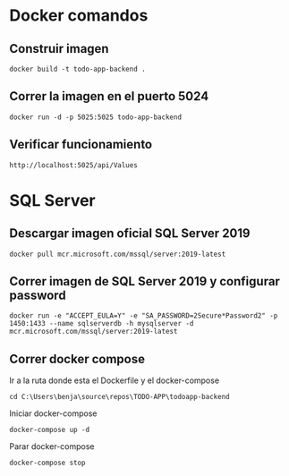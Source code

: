 # Docker comandos

## Construir imagen
```
docker build -t todo-app-backend .
```

## Correr la imagen en el puerto 5024
```
docker run -d -p 5025:5025 todo-app-backend
```

## Verificar funcionamiento
```
http://localhost:5025/api/Values
```

# SQL Server

## Descargar imagen oficial SQL Server 2019
```
docker pull mcr.microsoft.com/mssql/server:2019-latest
```

## Correr imagen de SQL Server 2019 y configurar password

```
docker run -e "ACCEPT_EULA=Y" -e "SA_PASSWORD=2Secure*Password2" -p 1450:1433 --name sqlserverdb -h mysqlserver -d mcr.microsoft.com/mssql/server:2019-latest
```


## Correr docker compose
Ir a la ruta donde esta el Dockerfile y el docker-compose
```
cd C:\Users\benja\source\repos\TODO-APP\todoapp-backend
```

Iniciar docker-compose
```
docker-compose up -d
```

Parar docker-compose
```
docker-compose stop
```